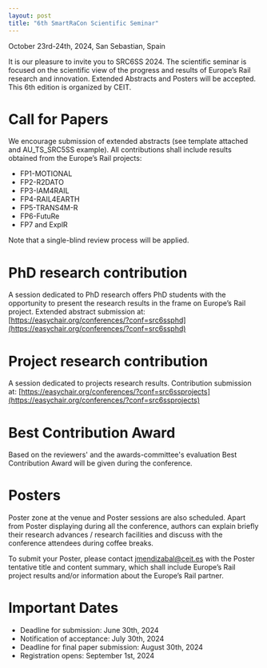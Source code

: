 ```yaml
---
layout: post
title: "6th SmartRaCon Scientific Seminar"
---
```


October 23rd-24th, 2024, San Sebastian, Spain

It is our pleasure to invite you to SRC6SS 2024. The scientific seminar is focused on the scientific view of the progress and results of Europe’s Rail research and innovation. Extended Abstracts and Posters will be accepted. This 6th edition is organized by CEIT.

 

# Call for Papers

We encourage submission of extended abstracts (see template attached and AU_TS_SRC5SS example).
All contributions shall include results obtained from the Europe’s Rail projects:

  - FP1-MOTIONAL
  - FP2-R2DATO
  - FP3-IAM4RAIL
  - FP4-RAIL4EARTH
  - FP5-TRANS4M-R
  - FP6-FutuRe
  - FP7 and ExplR

Note that  a single-blind review process will be applied.

 

# PhD research contribution

A session dedicated to PhD research offers PhD students with the opportunity to present the research results in the frame on Europe’s Rail project. Extended abstract submission at: [https://easychair.org/conferences/?conf=src6ssphd](https://easychair.org/conferences/?conf=src6ssphd)

 

# Project research contribution

A session dedicated to projects research results. Contribution submission at: [https://easychair.org/conferences/?conf=src6ssprojects](https://easychair.org/conferences/?conf=src6ssprojects)

 

# Best Contribution Award

Based on the reviewers' and the awards-committee's evaluation Best Contribution Award will be given during the conference.

 

# Posters

Poster zone at the venue and Poster sessions are also scheduled. Apart from Poster displaying during all the conference,  authors can explain briefly their research advances / research facilities and discuss with the conference attendees during coffee breaks.


To submit your Poster, please contact jmendizabal@ceit.es with the Poster tentative title and content summary, which shall include Europe’s Rail project results and/or information about the Europe’s Rail partner.

# Important Dates

  - Deadline for submission: June 30th, 2024
  - Notification of acceptance: July 30th, 2024  
  - Deadline for final paper submission: August 30th, 2024
  - Registration opens: September 1st, 2024
